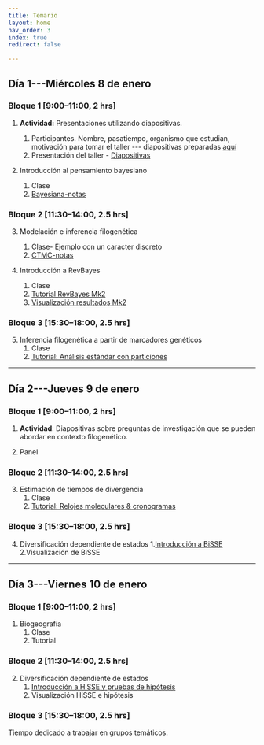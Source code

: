 ```yaml
---
title: Temario
layout: home
nav_order: 3
index: true
redirect: false

---
```


## Día 1---Miércoles 8 de enero

### Bloque 1 [9:00–11:00, 2 hrs]  

1. **Actividad:** Presentaciones utilizando diapositivas.
    1. Participantes. Nombre, pasatiempo, organismo que estudian, motivación para tomar el taller --- diapositivas preparadas [aquí](https://docs.google.com/presentation/d/1QWYTvWLIaphzv4Gt7aecXojmANxDsKb0RfyULq_C-u4/edit?usp=sharing)
    2. Presentación del taller - [Diapositivas](https://docs.google.com/presentation/d/1NSYXXhtQSPCVNwtigfPzb_UkxwMZDnMkeQ_8FHIalz0/edit?usp=sharing)

2. Introducción al pensamiento bayesiano 
    1. Clase
    2. [Bayesiana-notas](./docs/intro_bayesian/intro_bayesiana)

### Bloque 2 [11:30–14:00, 2.5 hrs]

3. Modelación e inferencia filogenética
    1. Clase- Ejemplo con un caracter discreto
    2. [CTMC-notas](./docs/discrete/ctmc)

4. Introducción a RevBayes
    1. Clase
    2. [Tutorial RevBayes Mk2](./docs/discrete/ctmc_revbayes)
    3. [Visualización resultados Mk2](./docs/discrete/mk2_visualizacion)


### Bloque 3 [15:30–18:00, 2.5 hrs]

5. Inferencia filogenética a partir de marcadores genéticos
    1. Clase
    2. [Tutorial: Análisis estándar con particiones](./docs/partition/Partitioned_tutorial)


***

## Día 2---Jueves 9 de enero

### Bloque 1 [9:00–11:00, 2 hrs]  

1. **Actividad**: Diapositivas sobre preguntas de investigación que se pueden abordar en contexto filogenético.

2. Panel

### Bloque 2 [11:30–14:00, 2.5 hrs]
3. Estimación de tiempos de divergencia
    1. Clase
    2. [Tutorial: Relojes moleculares & cronogramas](./docs/clocks/Relojes_y_cronogramas)

### Bloque 3 [15:30–18:00, 2.5 hrs]
4. Diversificación dependiente de estados
    1.[Introducción a BiSSE](./docs/discrete/SSEmodels) 
    2.Visualización de BiSSE
   

***

## Día 3---Viernes 10 de enero

### Bloque 1 [9:00–11:00, 2 hrs]  
1. Biogeografía
    1. Clase
    2. Tutorial

### Bloque 2 [11:30–14:00, 2.5 hrs]
2. Diversificación dependiente de estados 
    1. [Introducción a HiSSE y pruebas de hipótesis](./docs/discrete/SSEmodels_hidden)
    2. Visualización HiSSE e hipótesis



### Bloque 3 [15:30–18:00, 2.5 hrs]
Tiempo dedicado a trabajar en grupos temáticos. 
